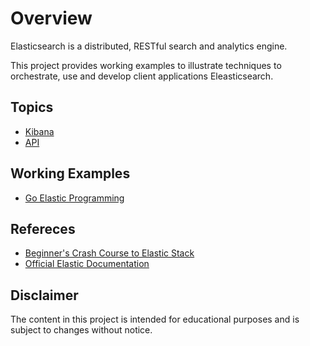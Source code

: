 # Overview

Elasticsearch is a distributed, RESTful search and analytics engine.

This project provides working examples to illustrate techniques to orchestrate, use and develop client applications Eleasticsearch.

## Topics

* [Kibana](./docs/kibana.md)
* [API](./docs/operations.md)

## Working Examples

* [Go Elastic Programming](https://github.com/paulwizviz/go-elastics.git)

## Refereces

* [Beginner's Crash Course to Elastic Stack](https://www.youtube.com/watch?v=gS_nHTWZEJ8&list=PL_mJOmq4zsHZYAyK606y7wjQtC0aoE6Es)
* [Official Elastic Documentation](https://www.elastic.co/guide/index.html)

## Disclaimer

The content in this project is intended for educational purposes and is subject to changes without notice.
